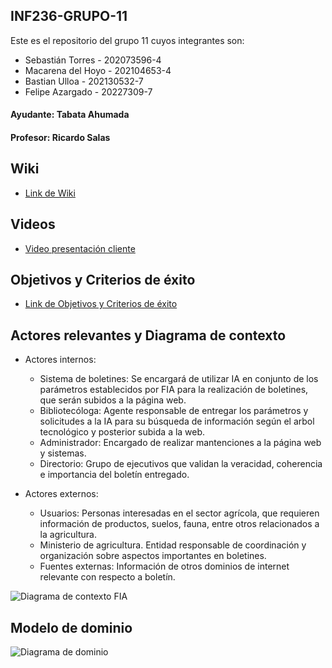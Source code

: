 ## INF236-GRUPO-11

Este es el repositorio del grupo 11 cuyos integrantes son:

* Sebastián Torres - 202073596-4
* Macarena del Hoyo - 202104653-4
* Bastian Ulloa - 202130532-7
* Felipe Azargado - 20227309-7

#### Ayudante: Tabata Ahumada
#### Profesor: Ricardo Salas

## Wiki

* [Link de Wiki](https://github.com/SebaUSM/hito-1/wiki)

## Videos

* [Video presentación cliente](https://www.youtube.com/watch?v=abJau21SDIk)

## Objetivos y Criterios de éxito

* [Link de Objetivos y Criterios de éxito](https://github.com/SebaUSM/GRUPO11-2024-PROYINF/wiki/Objetivos-y-Criterios-de-%C3%A9xito)

## Actores relevantes y Diagrama de contexto
* Actores internos:
  * Sistema de boletines: Se encargará de utilizar IA en conjunto de los parámetros establecidos por FIA para la realización de boletines, que serán subidos a la página web.
  * Bibliotecóloga: Agente responsable de entregar los parámetros y solicitudes a la IA para su búsqueda de información según el arbol tecnológico y posterior subida a la web.
  * Administrador: Encargado de realizar mantenciones a la página web y sistemas.
  * Directorio: Grupo de ejecutivos que validan la veracidad, coherencia e importancia del boletín entregado.

* Actores externos:
  * Usuarios: Personas interesadas en el sector agrícola, que requieren información de productos, suelos, fauna, entre otros relacionados a la agricultura.
  * Ministerio de agricultura. Entidad responsable de coordinación y organización sobre aspectos importantes en boletines.
  * Fuentes externas: Información de otros dominios de internet relevante con respecto a boletín.

![Diagrama de contexto FIA](https://github.com/user-attachments/assets/3627b6a8-724b-4822-92f2-98d6ab4363e1)

## Modelo de dominio

![Diagrama de dominio](https://github.com/user-attachments/assets/e799ee40-6c04-4181-b1ba-3c803c8553f2)

